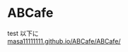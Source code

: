 # ABCafe
test 以下に<br>
<a href="masa11111111.github.io/ABCafe/ABCafe/">masa11111111.github.io/ABCafe/ABCafe/</a>
